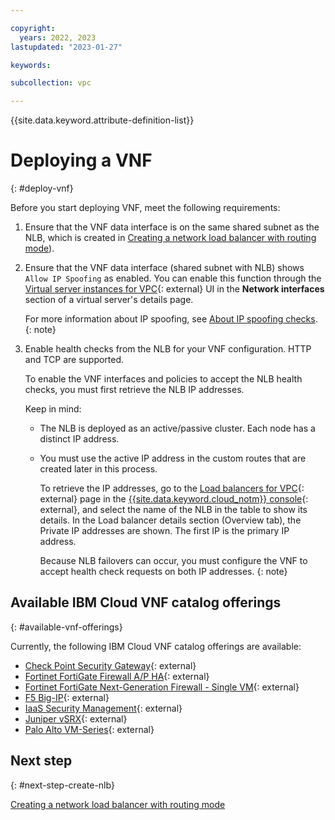 ```yaml
---

copyright:
  years: 2022, 2023
lastupdated: "2023-01-27"

keywords:

subcollection: vpc

---
```


{{site.data.keyword.attribute-definition-list}}

# Deploying a VNF
{: #deploy-vnf}

Before you start deploying VNF, meet the following requirements:

1. Ensure that the VNF data interface is on the same shared subnet as the NLB, which is created in [Creating a network load balancer with routing mode](/docs/vpc?topic=vpc-deploy-nlb)).
1. Ensure that the VNF data interface (shared subnet with NLB) shows `Allow IP Spoofing` as enabled. You can enable this function through the [Virtual server instances for VPC](https://cloud.ibm.com/vpc-ext){: external} UI in the **Network interfaces** section of a virtual server's details page.

   For more information about IP spoofing, see [About IP spoofing checks](/docs/vpc?topic=vpc-ip-spoofing-about).
   {: note}
   
1. Enable health checks from the NLB for your VNF configuration. HTTP and TCP are supported.

   To enable the VNF interfaces and policies to accept the NLB health checks, you must first retrieve the NLB IP addresses. 
   
   Keep in mind:
   
   * The NLB is deployed as an active/passive cluster. Each node has a distinct IP address.
   * You must use the active IP address in the custom routes that are created later in this process.  
   
      To retrieve the IP addresses, go to the [Load balancers for VPC](/vpc-ext/network/loadBalancers){: external} page in the [{{site.data.keyword.cloud_notm}} console](/login){: external}, and select the name of the NLB in the table to show its details. In the Load balancer details section (Overview tab), the Private IP addresses are shown. The first IP is the primary IP address. 
   
      Because NLB failovers can occur, you must configure the VNF to accept health check requests on both IP addresses. 
      {: note}
   
## Available IBM Cloud VNF catalog offerings
{: #available-vnf-offerings}

Currently, the following IBM Cloud VNF catalog offerings are available:

* [Check Point Security Gateway](https://cloud.ibm.com/catalog/content/checkpoint-iaas-gw-ibm-vpc-1.0.7-9ed8dbde-2931-45f5-a7a7-0c90ce0d2686-global){: external}
* [Fortinet FortiGate Firewall A/P HA](https://cloud.ibm.com/catalog/content/ibm-fortigate-AP-HA-terraform-deploy-5dd3e4ba-c94b-43ab-b416-c1c313479cec-global){: external}
* [Fortinet FortiGate Next-Generation Firewall - Single VM](https://cloud.ibm.com/catalog/content/ibm-fortigate-terraform-deploy-1f878ca9-069f-42ca-9ed9-5b461d4d5231-global){: external}
* [F5 Big-IP](https://cloud.ibm.com/catalog/content/ibmcloud_schematics_bigip_multinic_declared-1.0-d33f1544-e938-478a-b0dd-d883370f08d0-global){: external}
* [IaaS Security Management](https://cloud.ibm.com/catalog/content/checkpoint-iaas-mgmt-ibm-vpc-1.0.7-9ea27a83-e5e7-43d9-9e8f-df8dd1befc5a-global){: external}
* [Juniper vSRX](https://cloud.ibm.com/catalog/content/juniper-vsrx-catalog-deploy-1.4-dc1e707c-33dd-4321-b2a5-c22dbf0dd0ee-global){: external}
* [Palo Alto VM-Series](https://cloud.ibm.com/catalog/content/ibmcloud-vmseries-1.9-6470816d-562d-4627-86a5-fe3ad4e94b30-global){: external}

## Next step
{: #next-step-create-nlb}

[Creating a network load balancer with routing mode](/docs/vpc?topic=vpc-deploy-nlb)
